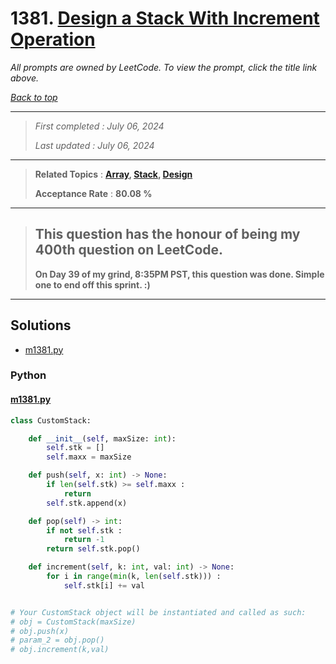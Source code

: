 # 1381. [Design a Stack With Increment Operation](<https://leetcode.com/problems/design-a-stack-with-increment-operation>)

*All prompts are owned by LeetCode. To view the prompt, click the title link above.*

*[Back to top](<../README.md>)*

------

> *First completed : July 06, 2024*
>
> *Last updated : July 06, 2024*

------

> **Related Topics** : **[Array](<by_topic/Array.md>), [Stack](<by_topic/Stack.md>), [Design](<by_topic/Design.md>)**
>
> **Acceptance Rate** : **80.08 %**

------

> ## This question has the honour of being my 400th question on LeetCode.
> 
> **On Day 39 of my grind, 8:35PM PST, this question was done. Simple one to end off this sprint. :)**

------

## Solutions

- [m1381.py](<../my-submissions/m1381.py>)
### Python
#### [m1381.py](<../my-submissions/m1381.py>)
```Python
class CustomStack:

    def __init__(self, maxSize: int):
        self.stk = []
        self.maxx = maxSize

    def push(self, x: int) -> None:
        if len(self.stk) >= self.maxx :
            return
        self.stk.append(x)

    def pop(self) -> int:
        if not self.stk :
            return -1
        return self.stk.pop()

    def increment(self, k: int, val: int) -> None:
        for i in range(min(k, len(self.stk))) :
            self.stk[i] += val


# Your CustomStack object will be instantiated and called as such:
# obj = CustomStack(maxSize)
# obj.push(x)
# param_2 = obj.pop()
# obj.increment(k,val)
```

